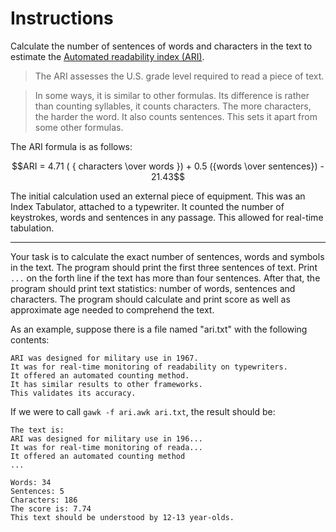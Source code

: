 # Instructions

Calculate the number of sentences of words and characters in the text to estimate the [Automated readability index (ARI)](https://en.wikipedia.org/wiki/Automated_readability_index). 


> The ARI assesses the U.S. grade level required to read a piece of text.

> In some ways, it is similar to other formulas. Its difference is rather than counting syllables, it counts characters. The more characters, the harder the word. It also counts sentences. This sets it apart from some other formulas. 

The ARI formula is as follows:

$$ARI = 4.71 ( { characters \over words }) + 0.5 ({words \over sentences}) - 21.43$$

The initial calculation used an external piece of equipment. This was an Index Tabulator, 
attached to a typewriter. It counted the number of keystrokes, words and sentences in any 
passage. This allowed for real-time tabulation.

---

Your task is to calculate the exact number of sentences, words and symbols in the text. 
The program should print the first three sentences of text. 
Print `...` on the forth line if the text has more than four sentences. 
After that, the program should print text statistics: number of words, 
sentences and characters. The program should calculate and print score 
as well as approximate age needed to comprehend the text. 


As an example, suppose there is a file named "ari.txt" with the following contents:

```text
ARI was designed for military use in 1967.
It was for real-time monitoring of readability on typewriters.
It offered an automated counting method.
It has similar results to other frameworks.
This validates its accuracy.
```

If we were to call `gawk -f ari.awk ari.txt`, the result should be:

```text
The text is:
ARI was designed for military use in 196...
It was for real-time monitoring of reada...
It offered an automated counting method
...

Words: 34
Sentences: 5
Characters: 186
The score is: 7.74
This text should be understood by 12-13 year-olds.
```

[ARI]: https://readable.com/readability/automated-readability-index/

